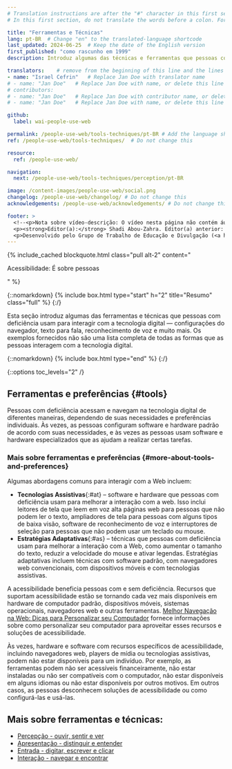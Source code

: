 ```yaml
---
# Translation instructions are after the "#" character in this first section. They are comments that do not show up in the web page. You do not need to translate the instructions after #.
# In this first section, do not translate the words before a colon. For example, do not translate "title:". Do translate the text after "title:".

title: "Ferramentas e Técnicas"
lang: pt-BR  # Change "en" to the translated-language shortcode
last_updated: 2024-06-25  # Keep the date of the English version
first_published: "como rascunho em 1999"
description: Introduz algumas das técnicas e ferramentas que pessoas com deficiência usam para interagir com a tecnologia digital — configurações do navegador, texto para fala, reconhecimento de voz e muito mais.

translators:    # remove from the beginning of this line and the lines below: "# " (the hash sign and the space)
- name: "Israel Cefrin"   # Replace Jan Doe with translator name
# - name: "Jan Doe"   # Replace Jan Doe with name, or delete this line if not multiple translators
# contributors:
# - name: "Jan Doe"   # Replace Jan Doe with contributor name, or delete this line if none
# - name: "Jan Doe"   # Replace Jan Doe with name, or delete this line if not multiple contributors

github:
  label: wai-people-use-web

permalink: /people-use-web/tools-techniques/pt-BR # Add the language shortcode to the end, with no slash at the end. For example /path/to/file/fr
ref: /people-use-web/tools-techniques/  # Do not change this

resource:
  ref: /people-use-web/

navigation:
  next: /people-use-web/tools-techniques/perception/pt-BR

image: /content-images/people-use-web/social.png
changelog: /people-use-web/changelog/ # Do not change this
acknowledgements: /people-use-web/acknowledgements/ # Do not change this

footer: >
  <!--<p>Nota sobre vídeo-descrição: O vídeo nesta página não contém áudio-descrição sincronizada porque os elementos visuais apenas ilustram o áudio e não fornecem informação adicional. Neste caso, a áudio-descrição seria muito mais uma distração do que útil para a maioria das pessoas, incluindo pessoas que não conseguem ver elementos visuais. A descrição da informação visual está disponível na Transcrição de Texto com Descrição de Elementos Visuais ("transcrição descritiva").</p>-->
  <p><strong>Editor(a):</strong> Shadi Abou-Zahra. Editor(a) anterior: Judy Brewer. Colaboradores(as) listados em ACKNOWLEDGEMENTS.</p>
  <p>Desenvolvido pelo Grupo de Trabalho de Educação e Divulgação (<a href="https://www.w3.org/WAI/EO/">EOWG</a>) com apoio do <a href="https://www.w3.org/WAI/about/projects/wai-guide/">Projeto WAI-Guide</a> e do <a href="https://www.w3.org/WAI/WAI-AGE/">Projeto WAI-AGE</a> co-fundado pela Comissão Européia (EC).</p>
---
```


{% include_cached blockquote.html class="pull alt-2" content="<p>Acessibilidade: É sobre pessoas</p>" %}

{::nomarkdown}
{% include box.html type="start" h="2" title="Resumo" class="full" %}
{:/}

Esta seção introduz algumas das ferramentas e técnicas que pessoas com deficiência usam para interagir com a tecnologia digital &mdash; configurações do navegador, texto para fala, reconhecimento de voz e muito mais. Os exemplos fornecidos não são uma lista completa de todas as formas que as pessoas interagem com a tecnologia digital.

{::nomarkdown}
{% include box.html type="end" %}
{:/}

{::options toc_levels="2" /}

## Ferramentas e preferências {#tools}

Pessoas com deficiência acessam e navegam na tecnologia digital de diferentes maneiras, dependendo de suas necessidades e preferências individuais. Às vezes, as pessoas configuram software e hardware padrão de acordo com suas necessidades, e às vezes as pessoas usam software e hardware especializados que as ajudam a realizar certas tarefas.

### Mais sobre ferramentas e preferências {#more-about-tools-and-preferences}

Algumas abordagens comuns para interagir com a Web incluem:

- **Tecnologias Assistivas**{:#at} – software e hardware que pessoas com deficiência usam para melhorar a interação com a web. Isso inclui leitores de tela que leem em voz alta páginas web para pessoas que não podem ler o texto, ampliadores de tela para pessoas com alguns tipos de baixa visão, software de reconhecimento de voz e interruptores de seleção para pessoas que não podem usar um teclado ou mouse.
- **Estratégias Adaptativas**{:#as} – técnicas que pessoas com deficiência usam para melhorar a interação com a Web, como aumentar o tamanho do texto, reduzir a velocidade do mouse e ativar legendas. Estratégias adaptativas incluem técnicas com software padrão, com navegadores web convencionais, com dispositivos móveis e com tecnologias assistivas.

A acessibilidade beneficia pessoas com e sem deficiência. Recursos que suportam acessibilidade estão se tornando cada vez mais disponíveis em hardware de computador padrão, dispositivos móveis, sistemas operacionais, navegadores web e outras ferramentas. [Melhor Navegação na Web: Dicas para Personalizar seu Computador](https://www.w3.org/WAI/users/browsing/) fornece informações sobre como personalizar seu computador para aproveitar esses recursos e soluções de acessibilidade.

Às vezes, hardware e software com recursos específicos de acessibilidade, incluindo navegadores web, players de mídia ou tecnologias assistivas, podem não estar disponíveis para um indivíduo. Por exemplo, as ferramentas podem não ser acessíveis financeiramente, não estar instaladas ou não ser compatíveis com o computador, não estar disponíveis em alguns idiomas ou não estar disponíveis por outros motivos. Em outros casos, as pessoas desconhecem soluções de acessibilidade ou como configurá-las e usá-las.

## Mais sobre ferramentas e técnicas:
- [Percepção - ouvir, sentir e ver](/people-use-web/tools-techniques/perception/)
- [Apresentação - distinguir e entender](/people-use-web/tools-techniques/presentation/)
- [Entrada - digitar, escrever e clicar](/people-use-web/tools-techniques/input/)
- [Interação - navegar e encontrar](/people-use-web/tools-techniques/navigation/) 
